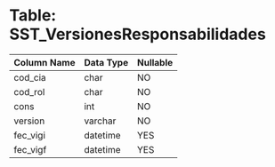 # Table: SST_VersionesResponsabilidades

| Column Name | Data Type | Nullable |
|-------------|-----------|----------|
| cod_cia | char | NO |
| cod_rol | char | NO |
| cons | int | NO |
| version | varchar | NO |
| fec_vigi | datetime | YES |
| fec_vigf | datetime | YES |
